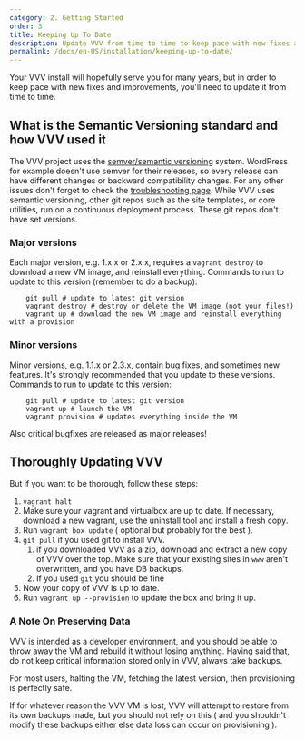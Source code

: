 ```yaml
---
category: 2. Getting Started
order: 3
title: Keeping Up To Date
description: Update VVV from time to time to keep pace with new fixes and improvements.
permalink: /docs/en-US/installation/keeping-up-to-date/
---
```


Your VVV install will hopefully serve you for many years, but in order to keep pace with new fixes and improvements, you'll need to update it from time to time.

## What is the Semantic Versioning standard and how VVV used it

The VVV project uses the [semver/semantic versioning](http://semver.org/) system.
WordPress for example doesn't use semver for their releases, so every release can have different changes or backward compatibility changes.
For any other issues don't forget to check the [troubleshooting page](https://varyingvagrantvagrants.org/docs/en-US/troubleshooting/).
While VVV uses semantic versioning, other git repos such as the site templates, or core utilities, run on a continuous deployment process. These git repos don't have set versions.

### Major versions

Each major version, e.g. 1.x.x or 2.x.x, requires a `vagrant destroy` to download a new VM image, and reinstall everything.
Commands to run to update to this version (remember to do a backup):

```
    git pull # update to latest git version
    vagrant destroy # destroy or delete the VM image (not your files!)
    vagrant up # download the new VM image and reinstall everything with a provision
```

### Minor versions

Minor versions, e.g. 1.1.x or 2.3.x, contain bug fixes, and sometimes new features. It's strongly recommended that you update to these versions.
Commands to run to update to this version:

```
    git pull # update to latest git version
    vagrant up # launch the VM
    vagrant provision # updates everything inside the VM
```
Also critical bugfixes are released as major releases!


## Thoroughly Updating VVV

But if you want to be thorough, follow these steps:

 1. `vagrant halt`
 2. Make sure your vagrant and virtualbox are up to date. If necessary, download a new vagrant, use the uninstall tool and install a fresh copy.
 3. Run `vagrant box update` ( optional but probably for the best ).
 4. `git pull` if you used git to install VVV.
    1.  if you downloaded VVV as a zip, download and extract a new copy of VVV over the top. Make sure that your existing sites in `www` aren't overwritten, and you have DB backups.
    2. If you used `git` you should be fine
 5. Now your copy of VVV is up to date.
 6. Run `vagrant up --provision` to update the box and bring it up.

### A Note On Preserving Data

VVV is intended as a developer environment, and you should be able to throw away the VM and rebuild it without losing anything. Having said that, do not keep critical information stored only in VVV, always take backups.

For most users, halting the VM, fetching the latest version, then provisioning is perfectly safe.

If for whatever reason the VVV VM is lost, VVV will attempt to restore from its own backups made, but you should not rely on this ( and you shouldn't modify these backups either else data loss can occur on provisioning ).
